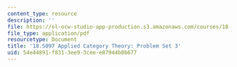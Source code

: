 ```yaml
---
content_type: resource
description: ''
file: https://ol-ocw-studio-app-production.s3.amazonaws.com/courses/18-s097-applied-category-theory-january-iap-2019/54e44891f8313ee93ceee87944b0b677_18-s097iap19ps3.pdf
file_type: application/pdf
resourcetype: Document
title: '18.S097 Applied Category Theory: Problem Set 3'
uid: 54e44891-f831-3ee9-3cee-e87944b0b677
---
```


